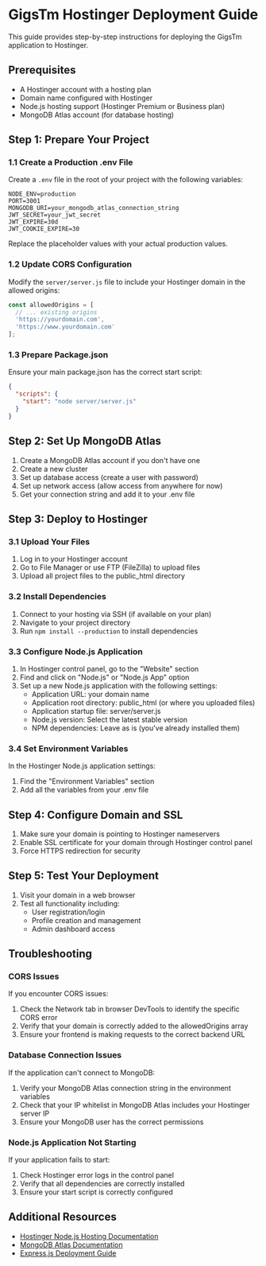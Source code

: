 # GigsTm Hostinger Deployment Guide

This guide provides step-by-step instructions for deploying the GigsTm application to Hostinger.

## Prerequisites

- A Hostinger account with a hosting plan
- Domain name configured with Hostinger
- Node.js hosting support (Hostinger Premium or Business plan)
- MongoDB Atlas account (for database hosting)

## Step 1: Prepare Your Project

### 1.1 Create a Production .env File

Create a `.env` file in the root of your project with the following variables:

```
NODE_ENV=production
PORT=3001
MONGODB_URI=your_mongodb_atlas_connection_string
JWT_SECRET=your_jwt_secret
JWT_EXPIRE=30d
JWT_COOKIE_EXPIRE=30
```

Replace the placeholder values with your actual production values.

### 1.2 Update CORS Configuration

Modify the `server/server.js` file to include your Hostinger domain in the allowed origins:

```javascript
const allowedOrigins = [
  // ... existing origins
  'https://yourdomain.com',
  'https://www.yourdomain.com'
];
```

### 1.3 Prepare Package.json

Ensure your main package.json has the correct start script:

```json
{
  "scripts": {
    "start": "node server/server.js"
  }
}
```

## Step 2: Set Up MongoDB Atlas

1. Create a MongoDB Atlas account if you don't have one
2. Create a new cluster
3. Set up database access (create a user with password)
4. Set up network access (allow access from anywhere for now)
5. Get your connection string and add it to your .env file

## Step 3: Deploy to Hostinger

### 3.1 Upload Your Files

1. Log in to your Hostinger account
2. Go to File Manager or use FTP (FileZilla) to upload files
3. Upload all project files to the public_html directory

### 3.2 Install Dependencies

1. Connect to your hosting via SSH (if available on your plan)
2. Navigate to your project directory
3. Run `npm install --production` to install dependencies

### 3.3 Configure Node.js Application

1. In Hostinger control panel, go to the "Website" section
2. Find and click on "Node.js" or "Node.js App" option
3. Set up a new Node.js application with the following settings:
   - Application URL: your domain name
   - Application root directory: public_html (or where you uploaded files)
   - Application startup file: server/server.js
   - Node.js version: Select the latest stable version
   - NPM dependencies: Leave as is (you've already installed them)

### 3.4 Set Environment Variables

In the Hostinger Node.js application settings:

1. Find the "Environment Variables" section
2. Add all the variables from your .env file

## Step 4: Configure Domain and SSL

1. Make sure your domain is pointing to Hostinger nameservers
2. Enable SSL certificate for your domain through Hostinger control panel
3. Force HTTPS redirection for security

## Step 5: Test Your Deployment

1. Visit your domain in a web browser
2. Test all functionality including:
   - User registration/login
   - Profile creation and management
   - Admin dashboard access

## Troubleshooting

### CORS Issues

If you encounter CORS issues:

1. Check the Network tab in browser DevTools to identify the specific CORS error
2. Verify that your domain is correctly added to the allowedOrigins array
3. Ensure your frontend is making requests to the correct backend URL

### Database Connection Issues

If the application can't connect to MongoDB:

1. Verify your MongoDB Atlas connection string in the environment variables
2. Check that your IP whitelist in MongoDB Atlas includes your Hostinger server IP
3. Ensure your MongoDB user has the correct permissions

### Node.js Application Not Starting

If your application fails to start:

1. Check Hostinger error logs in the control panel
2. Verify that all dependencies are correctly installed
3. Ensure your start script is correctly configured

## Additional Resources

- [Hostinger Node.js Hosting Documentation](https://www.hostinger.com/tutorials/how-to-host-node-js-application)
- [MongoDB Atlas Documentation](https://docs.atlas.mongodb.com/)
- [Express.js Deployment Guide](https://expressjs.com/en/advanced/best-practice-performance.html)